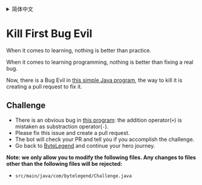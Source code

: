 <details>
  <summary>简体中文</summary>

  # 消灭第一个幺蛾子恶魔

  没有什么能比动手实践更快地学到东西了。

  没有什么能比真正动手修bug更快地学会编程了。

  现在，我们的[一个简单的Java程序](https://github.com/ByteLegendQuest/java-fix-add/blob/main/src/main/java/com/bytelegend/Challenge.java)中有一个幺蛾子恶魔，
  消灭这个幺蛾子的方法就是提交一个Pull Request帮我们修复之。

  ## 挑战
  - [这个程序](https://github.com/ByteLegendQuest/java-fix-add/blob/main/src/main/java/com/bytelegend/Challenge.java)里有一个明显的bug：加法函数中的加号(`+`)被写成了减号(`-`)。
  - 请修复这个问题，然后创建一个Pull Request。
  - 机器人将会检查你的PR，告诉你你是否通过了挑战。
  - 回到[字节传说](https://bytelegend.com)，然后继续你的英雄旅程。

  **注意：我们只允许您修改以下文件，任何对其他文件的修改都会被拒绝：**

- `src/main/java/com/bytelegend/Challenge.java`
</details>

# Kill First Bug Evil

When it comes to learning, nothing is better than practice.

When it comes to learning programming, nothing is better than fixing a real bug.

Now, there is a Bug Evil in [this simple Java program](https://github.com/ByteLegendQuest/java-fix-add/blob/main/src/main/java/com/bytelegend/Challenge.java),
the way to kill it is creating a pull request to fix it.

## Challenge
- There is an obvious bug in [this program](https://github.com/ByteLegendQuest/java-fix-add/blob/main/src/main/java/com/bytelegend/Challenge.java): the addition operator(`+`) is mistaken as substraction operator(`-`).
- Please fix this issue and create a pull request.
- The bot will check your PR and tell you if you accomplish the challenge.
- Go back to [ByteLegend](https://bytelegend.com) and continue your hero journey.

**Note: we only allow you to modify the following files.
Any changes to files other than the following files will be rejected:**

- `src/main/java/com/bytelegend/Challenge.java`
